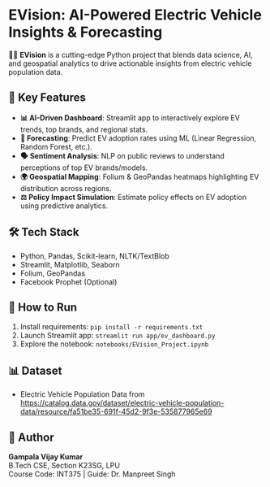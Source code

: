 
# EVision: AI-Powered Electric Vehicle Insights & Forecasting

🚗💡 **EVision** is a cutting-edge Python project that blends data science, AI, and geospatial analytics to drive actionable insights from electric vehicle population data.

## 🚀 Key Features
- **📊 AI-Driven Dashboard**: Streamlit app to interactively explore EV trends, top brands, and regional stats.
- **🔮 Forecasting**: Predict EV adoption rates using ML (Linear Regression, Random Forest, etc.).
- **🗣️ Sentiment Analysis**: NLP on public reviews to understand perceptions of top EV brands/models.
- **🌍 Geospatial Mapping**: Folium & GeoPandas heatmaps highlighting EV distribution across regions.
- **⚖️ Policy Impact Simulation**: Estimate policy effects on EV adoption using predictive analytics.

## 🛠️ Tech Stack
- Python, Pandas, Scikit-learn, NLTK/TextBlob
- Streamlit, Matplotlib, Seaborn
- Folium, GeoPandas
- Facebook Prophet (Optional)

## 📂 How to Run
1. Install requirements: `pip install -r requirements.txt`
2. Launch Streamlit app: `streamlit run app/ev_dashboard.py`
3. Explore the notebook: `notebooks/EVision_Project.ipynb`

## 📊 Dataset
- Electric Vehicle Population Data from https://catalog.data.gov/dataset/electric-vehicle-population-data/resource/fa51be35-691f-45d2-9f3e-535877965e69

## 👤 Author
**Gampala Vijay Kumar**  
B.Tech CSE, Section K23SG, LPU  
Course Code: INT375 | Guide: Dr. Manpreet Singh
